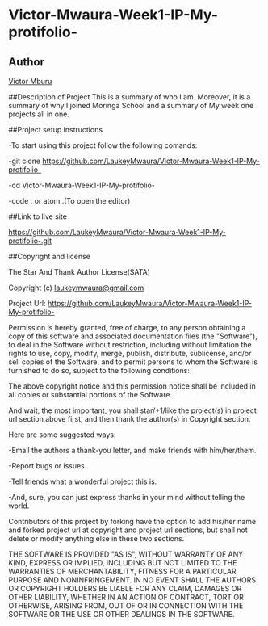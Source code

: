# Victor-Mwaura-Week1-IP-My-protifolio-

## Author
[Victor Mburu](https://github.com/LaukeyMwaura)

##Description of Project
This is a summary of who I am. Moreover, it is a summary of why I joined Moringa School and a summary of My week one projects all in one.

##Project setup instructions

-To start using this project follow the following comands:

-git clone https://github.com/LaukeyMwaura/Victor-Mwaura-Week1-IP-My-protifolio-

-cd Victor-Mwaura-Week1-IP-My-protifolio-

-code . or atom .(To open the editor)

##Link to live site 

https://github.com/LaukeyMwaura/Victor-Mwaura-Week1-IP-My-protifolio-.git

##Copyright and license

The Star And Thank Author License(SATA)

Copyright (c) laukeymwaura@gmail.com

Project Url:  https://github.com/LaukeyMwaura/Victor-Mwaura-Week1-IP-My-protifolio-

Permission is hereby granted, free of charge, to any person obtaining a copy of this software and associated documentation files (the "Software"), to deal in the Software without restriction, including without limitation the rights to use, copy, modify, merge, publish, distribute, sublicense, and/or sell copies of the Software, and to permit persons to whom the Software is furnished to do so, subject to the following conditions:

The above copyright notice and this permission notice shall be included in all copies or substantial portions of the Software.

And wait, the most important, you shall star/+1/like the project(s) in project url section above first, and then thank the author(s) in Copyright section.

Here are some suggested ways:

-Email the authors a thank-you letter, and make friends with him/her/them.

-Report bugs or issues.

-Tell friends what a wonderful project this is.

-And, sure, you can just express thanks in your mind without telling the world.

Contributors of this project by forking have the option to add his/her name and forked project url at copyright and project url sections, but shall not delete or modify anything else in these two sections.

THE SOFTWARE IS PROVIDED "AS IS", WITHOUT WARRANTY OF ANY KIND, EXPRESS OR IMPLIED, INCLUDING BUT NOT LIMITED TO THE WARRANTIES OF MERCHANTABILITY, FITNESS FOR A PARTICULAR PURPOSE AND NONINFRINGEMENT. IN NO EVENT SHALL THE AUTHORS OR COPYRIGHT HOLDERS BE LIABLE FOR ANY CLAIM, DAMAGES OR OTHER LIABILITY, WHETHER IN AN ACTION OF CONTRACT, TORT OR OTHERWISE, ARISING FROM, OUT OF OR IN CONNECTION WITH THE SOFTWARE OR THE USE OR OTHER DEALINGS IN THE SOFTWARE.
